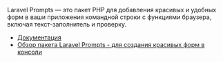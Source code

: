 Laravel Prompts — это пакет PHP для добавления красивых и удобных форм в ваши приложения 
командной строки с функциями браузера, включая текст-заполнитель и проверку.

[//]: # "materials"

- [Документация](https://laravel.com/docs/10.x/prompts)
- [Обзор пакета Laravel Prompts - для создания красивых форм в консоли](https://youtu.be/2wzNvOPUu-w)

[//]: # "/materials"

